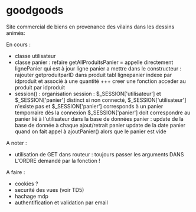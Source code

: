 # goodgoods

Site commercial de biens en provenance des vilains dans les dessins animés:

En cours :

- classe utilisateur
- classe panier :
    refaire getAllProduitsPanier = appelle directement lignePanier qui est à jour
    ligne panier a mettre dans le constructeur : 
    rajouter getproduitparID dans produit
    tabl lignepanier indexe par idproduit et associé à une quantité +++ creer une fonction acceder au produit par idproduit
- session() : 
    organisation session : $_SESSION['utilisateur'] et $_SESSION['panier'] distinct
    si non connecté, $_SESSION['utilisateur'] n'existe pas et $_SESSION['panier'] corresponds à un panier temporraire
    dès la connexion $_SESSION['panier'] doit correspondre au panier lié à l'utilisateur dans la base de données
    panier : update de la base de donnée à chaque ajout/retrait panier
    update de la date panier quand on fait appel à ajoutPanier() alors que le panier est vide

A noter :
- utilisation de GET dans routeur : toujours passer les arguments DANS L'ORDRE demandé par la fonction !

A faire :
- cookies ?
- securité des vues (voir TD5)
- hachage mdp
- authentification et validation par email
